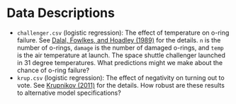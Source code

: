 Data Descriptions
=================

* `challenger.csv` (logistic regression): The effect of temperature on o-ring failure. See [Dalal, Fowlkes, and Hoadley (1989)](http://psychweb.psy.umt.edu/denis/datadecision/challenger.pdf) for the details. `n` is the number of o-rings, `damage` is the number of damaged o-rings, and `temp` is the air temperature at launch. The space shuttle challenger launched in 31 degree temperatures. What predictions might we make about the chance of o-ring failure?
* `krup.csv` (logistic regression): The effect of negativity on turning out to vote. See [Krupnikov (2011)](http://onlinelibrary.wiley.com/doi/10.1111/j.1540-5907.2011.00522.x/abstract) for the details. How robust are these results to alternative model specifications?